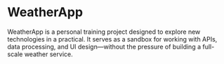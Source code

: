 # WeatherApp
WeatherApp is a personal training project designed to explore new technologies in a practical. It serves as a sandbox for working with APIs, data processing, and UI design—without the pressure of building a full-scale weather service.
